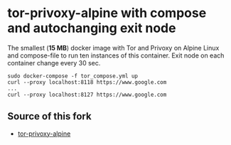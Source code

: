 # tor-privoxy-alpine with compose and autochanging exit node

The smallest (**15 MB**) docker image with Tor and Privoxy on Alpine Linux and compose-file to run ten instances of this container. 
Exit node on each container change every 30 sec. 
```
sudo docker-compose -f tor_compose.yml up
curl --proxy localhost:8118 https://www.google.com
...
curl --proxy localhost:8127 https://www.google.com
```

## Source of this fork
* [tor-privoxy-alpine](https://github.com/rdsubhas/docker-tor-privoxy-alpine)
